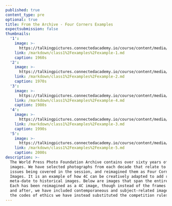 ```yaml
---
published: true
content_type: pre
optional: true
title: From the Archive - Four Corners Examples
expectsubmission: false
thumbnails:
  '1':
    image: >-
      https://talkingpictures.connectedacademy.io/course/content/media/thumb/week1-picture1.jpg
    link: /markdown/class1%2Fexamples%2Fexample-1.md
    caption: 1960s
  '2':
    image: >-
      https://talkingpictures.connectedacademy.io/course/content/media/thumb/week1-picture5.jpg
    link: /markdown/class1%2Fexamples%2Fexample-2.md
    caption: 1970s
  '3':
    image: >-
      https://talkingpictures.connectedacademy.io/course/content/media/thumb/week1-picture3.jpg
    link: /markdown/class1%2Fexamples%2Fexample-4.md
    caption: 1980s
  '4':
    image: >-
      https://talkingpictures.connectedacademy.io/course/content/media/thumb/week1-picture2.jpg
    link: /markdown/class1%2Fexamples%2Fexample-3.md
    caption: 1990s
  '5':
    image: >-
      https://talkingpictures.connectedacademy.io/course/content/media/thumb/week1-picture4.jpg
    link: /markdown/class1%2Fexamples%2Fexample-5.md
    caption: 2000s
description: >-
  The World Press Photo Foundation Archive contains over sixty years of iconic
  images. We have selected photographs from each decade that relate to the
  issues being covered in the session, and reimagined them as Four Corners
  Images. It is an example of how 4C can be creatively adapted to add rich
  meta-date to historical images. Below are images that span the entire archive.
  Each has been reimagined as a 4C image, though instead of the frames before
  and after, we have included contemporaneous and subject-related images. For
  the codes of ethics we have instead substituted the competition rules
---
```

